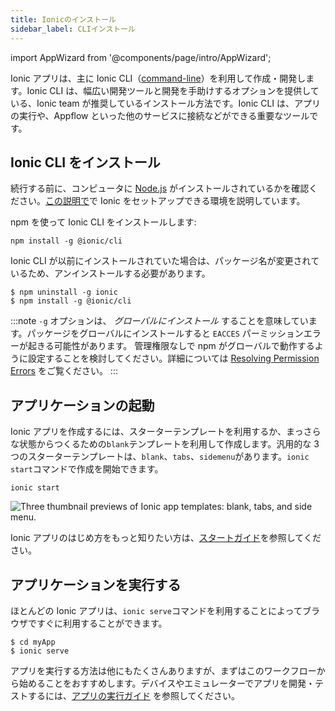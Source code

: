 ```yaml
---
title: Ionicのインストール
sidebar_label: CLIインストール
---
```


import AppWizard from '@components/page/intro/AppWizard';

<head>
  <title>Ionic Framework CLIのインストール方法</title>
  <meta
    name="description"
    content="The Ionic CLI is the preferred method of installation—offering a wide range of dev tools and help options. Learn how to install Ionic and begin building apps."
  />
</head>

Ionic アプリは、主に Ionic CLI（[command-line](../reference/glossary.md#cli)）を利用して作成・開発します。Ionic CLI は、幅広い開発ツールと開発を手助けするオプションを提供している、Ionic team が推奨しているインストール方法です。Ionic CLI は、アプリの実行や、Appflow といった他のサービスに接続などができる重要なツールです。

<AppWizard />

## Ionic CLI をインストール

続行する前に、コンピュータに [Node.js](../reference/glossary.md#node) がインストールされているかを確認ください。[この説明で](environment.md)で Ionic をセットアップできる環境を説明しています。

npm を使って Ionic CLI をインストールします:

```shell
npm install -g @ionic/cli
```

Ionic CLI が以前にインストールされていた場合は、パッケージ名が変更されているため、アンインストールする必要があります。

```shell
$ npm uninstall -g ionic
$ npm install -g @ionic/cli

```

:::note
`-g` オプションは、 _グローバルにインストール_ することを意味しています。パッケージをグローバルにインストールすると `EACCES` パーミッションエラーが起きる可能性があります。
管理権限なしで npm がグローバルで動作するように設定することを検討してください。詳細については [Resolving Permission Errors](../developing/tips.md#resolving-permission-errors) をご覧ください。
:::

## アプリケーションの起動

Ionic アプリを作成するには、スターターテンプレートを利用するか、まっさらな状態からつくるための`blank`テンプレートを利用して作成します。汎用的な 3 つのスターターテンプレートは、`blank`、`tabs`、`sidemenu`があります。`ionic start`コマンドで作成を開始できます。

```shell
ionic start
```

![Three thumbnail previews of Ionic app templates: blank, tabs, and side menu.](/img/installation/start-app-thumbnails.png 'Ionic App Starter Templates')

Ionic アプリのはじめ方をもっと知りたい方は、[スタートガイド](../developing/starting.md)を参照してください。

## アプリケーションを実行する

ほとんどの Ionic アプリは、`ionic serve`コマンドを利用することによってブラウザですぐに利用することができます。

```shell
$ cd myApp
$ ionic serve
```

アプリを実行する方法は他にもたくさんありますが、まずはこのワークフローから始めることをおすすめします。デバイスやエミュレーターでアプリを開発・テストするには、[アプリの実行ガイド](../developing/previewing.md) を参照してください。
